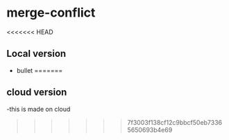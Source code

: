# merge-conflict
<<<<<<< HEAD
## Local version

- bullet
=======

## cloud version

-this is made on cloud
>>>>>>> 7f3003f138cf12c9bbcf50eb73365650693b4e69
